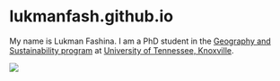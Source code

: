 # lukmanfash.github.io
My name is Lukman Fashina. I am a PhD student in the [Geography and Sustainability program](https://geography.utk.edu/) at [University of Tennessee, Knoxville](https://www.utk.edu/).

![](https://cdn.esawebb.org/archives/images/screen/potm2209a.jpg)
<!-- ![](URL) -->

<!-- ![](Images/) -->

